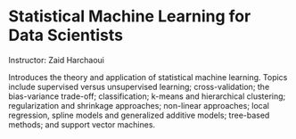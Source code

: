 # Statistical Machine Learning for Data Scientists

Instructor: Zaid Harchaoui

Introduces the theory and application of statistical machine learning. Topics include supervised versus unsupervised learning; cross-validation; the bias-variance trade-off; classification; k-means and hierarchical clustering; regularization and shrinkage approaches; non-linear approaches; local regression, spline models and generalized additive models; tree-based methods; and support vector machines.
